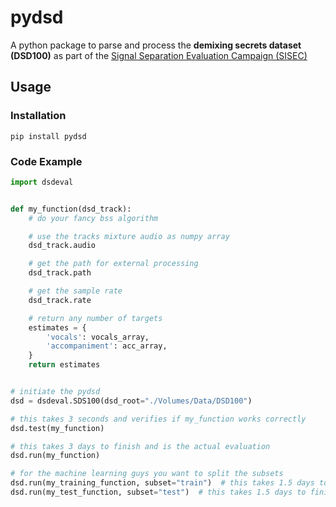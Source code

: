 # pydsd

A python package to parse and process the __demixing secrets dataset (DSD100)__ as part of the [Signal Separation Evaluation Campaign (SISEC)](https://sisec.inria.fr/)

## Usage

### Installation

```
pip install pydsd
```

### Code Example

```python
import dsdeval


def my_function(dsd_track):
    # do your fancy bss algorithm

    # use the tracks mixture audio as numpy array
    dsd_track.audio

    # get the path for external processing
    dsd_track.path

    # get the sample rate
    dsd_track.rate

    # return any number of targets
    estimates = {
        'vocals': vocals_array,
        'accompaniment': acc_array,
    }
    return estimates


# initiate the pydsd
dsd = dsdeval.SDS100(dsd_root="./Volumes/Data/DSD100")

# this takes 3 seconds and verifies if my_function works correctly
dsd.test(my_function)

# this takes 3 days to finish and is the actual evaluation
dsd.run(my_function)

# for the machine learning guys you want to split the subsets
dsd.run(my_training_function, subset="train")  # this takes 1.5 days to finish
dsd.run(my_test_function, subset="test")  # this takes 1.5 days to finish

```
